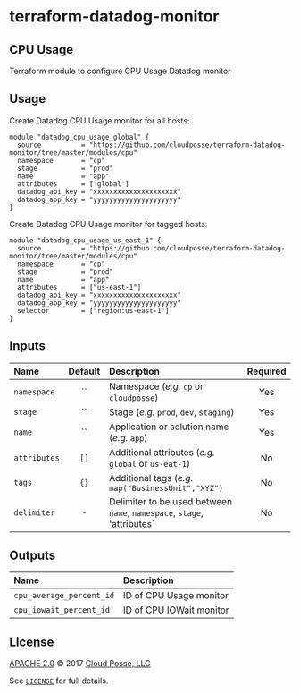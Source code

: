 # terraform-datadog-monitor

## CPU Usage

Terraform module to configure CPU Usage Datadog monitor


## Usage

Create Datadog CPU Usage monitor for all hosts:

```hcl
module "datadog_cpu_usage_global" {
  source          = "https://github.com/cloudposse/terraform-datadog-monitor/tree/master/modules/cpu"
  namespace       = "cp"
  stage           = "prod"
  name            = "app"
  attributes      = ["global"]
  datadog_api_key = "xxxxxxxxxxxxxxxxxxxxx"
  datadog_app_key = "yyyyyyyyyyyyyyyyyyyyy"
}
```

Create Datadog CPU Usage monitor for tagged hosts:

```hcl
module "datadog_cpu_usage_us_east_1" {
  source          = "https://github.com/cloudposse/terraform-datadog-monitor/tree/master/modules/cpu"
  namespace       = "cp"
  stage           = "prod"
  name            = "app"
  attributes      = ["us-east-1"]
  datadog_api_key = "xxxxxxxxxxxxxxxxxxxxx"
  datadog_app_key = "yyyyyyyyyyyyyyyyyyyyy"
  selector        = ["region:us-east-1"]
}
```


## Inputs

|  Name                          |  Default                          |  Description                                                                                                                    | Required |
|:-------------------------------|:---------------------------------:|:--------------------------------------------------------------------------------------------------------------------------------|:--------:|
| `namespace`                    | ``                                | Namespace (_e.g._ `cp` or `cloudposse`)                                                                                         | Yes      |
| `stage`                        | ``                                | Stage (_e.g._ `prod`, `dev`, `staging`)                                                                                         | Yes      |
| `name`                         | ``                                | Application or solution name (_e.g._ `app`)                                                                                     | Yes      |
| `attributes`                   | `[]`                              | Additional attributes (_e.g._ `global` or `us-eat-1`)                                                                           | No       |
| `tags`                         | `{}`                              | Additional tags (_e.g._ `map("BusinessUnit","XYZ")`                                                                             | No       |
| `delimiter`                    | `-`                               | Delimiter to be used between `name`, `namespace`, `stage`, 'attributes`                                                         | No       |


## Outputs

| Name                        | Description                             |
|:----------------------------|:----------------------------------------|
| `cpu_average_percent_id`    | ID of CPU Usage monitor                 |
| `cpu_iowait_percent_id`     | ID of CPU IOWait monitor                |



## License

[APACHE 2.0](LICENSE) © 2017 [Cloud Posse, LLC](https://cloudposse.com)

See [`LICENSE`](LICENSE) for full details.
